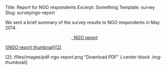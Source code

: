 Title: Report for NGO respondents
Excerpt: Something
Template: survey
Slug: survey/ngo-report

We sent a brief summary of the survey results to NGO respondents in May 2014. 

<div style="text-align: center;">
<p><a href="/files/pdfs/Report%20for%20NGO%20respondents.pdf" class="btn btn-primary">
<span class="glyphicon glyphicon-download-alt" aria-hidden="true"></span>&nbsp;
NGO report</a></p>
</div>

[![NGO report thumbnail][2]][1]

[1]: /files/pdfs/Report%20for%20NGO%20respondents.pdf
[2]: /files/images/pdf-ngo-report.png "Download PDF" {.center-block .img-thumbnail}
